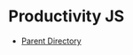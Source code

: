# Productivity JS
- [Parent Directory](../)
<!-- 

  pseudocode

  item.prototype = {
    // uuid: #,
    name: '',
    description: '',
    notes: '',
    location: '',
    priority: #,
    dependencies: [],
    backburner: false,
  }

  Project.prototype = {
    // extends item
    tasks/children: [],
    category: '',
  }

  task.prototype = {
    // extends item
    duration: '5min',
    due: Date, 
    procrastination: // foreach day past due, +1 procrastination,
    reminder: {date, data},

  }
```



 -->